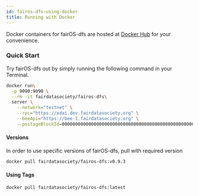 ```yaml
---
id: fairos-dfs-using-docker
title: Running with Docker
---
```


Docker containers for fairOS-dfs are hosted at [Docker Hub](https://hub.docker.com/r/fairdatasociety/fairos-dfs) for your convenience.

### Quick Start

Try fairOS-dfs out by simply running the following command in your Terminal.

```bash
docker run\
  -p 9090:9090 \
  --rm -it fairdatasociety/fairos-dfs\
  server \
    --network="testnet" \
    --rpc="https://xdai.dev.fairdatasociety.org" \
    --beeApi="https://bee-1.fairdatasociety.org" \
    --postageBlockId=0000000000000000000000000000000000000000000000000000000000000000
```

#### Versions

In order to use specific versions of fairOS-dfs, pull with required version

```bash
docker pull fairdatasociety/fairos-dfs:v0.9.3
```

#### Using Tags

```bash
docker pull fairdatasociety/fairos-dfs:latest
```